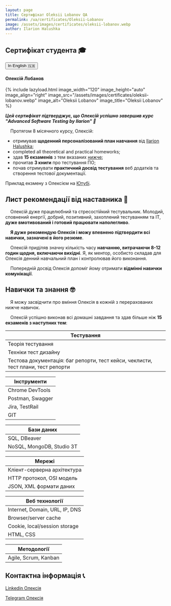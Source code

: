 ```yaml
---
layout: page
title: Сертифікат Oleksii Lobanov QA
permalink: /ua/certificates/Oleksii-Lobanov
image: /assets/images/certificates/oleksii-lobanov.webp
author: Ilarion Halushka
---
```


## Сертифікат студента 🎓

<div>
    <button class="lang-btn" onclick="location.href='/certificates/Oleksii-Lobanov#certificate-of-completion-'" type="button">In English 🇬🇧</button>
</div>

#### Олексій Лобанов

{% include lazyload.html image_width="120" image_height="auto" image_align="right" image_src="/assets/images/certificates/oleksii-lobanov.webp" image_alt="Oleksii Lobanov" image_title="Oleksii Lobanov" %}

***Цей сертифікат підтверджує, що Олексій успішно завершив курс "Advanced Software Testing by Ilarion" 🎉***

&nbsp;&nbsp;&nbsp; Протягом 8 місячного курсу, Олексій:

* отримував **щоденний персоналізований план навчання** від <a target="_blank" href="/about">Ilarion Halushka</a>;
* completed all theoretical and practical homeworks;
* здав **15 екзаменів** з тем вказаних [нижче](#skills-and-knowledge-);
* прочитав **3 книги** про тестування ПО;
* почав отримувати **практичний досвід тестування** веб додатків та створення тестової документації.

Приклад екзмену з Олексієм на <a target="_blank" href="https://www.youtube.com/watch?v=HLzbaADQV5o">Ютубі</a>.

## Лист рекомендації від наставника 📜

&nbsp;&nbsp;&nbsp; Олексій дуже працелюбний та стресостійкий тестувальник.
Молодий, сповнений енергії, добрий, позитивний, захоплений тестуванням та ІТ, **дуже вмотивований і готовий працювати наполегливо**.

&nbsp;&nbsp;&nbsp; **Я дуже рекомендую Олексія і можу впевнено підтвердити всі навички, зазначені в його резюме**.

&nbsp;&nbsp;&nbsp; Олексій приділяв значну кількість часу **навчанню, витрачаючи 8-12 годин щодня, включаючи вихідні**.
Я, як ментор, особисто складав для Олексія денний навчальний план і контролював його виконання.

&nbsp;&nbsp;&nbsp; Попередній досвід Олексія допоміг йому отримати **відмінні навички комунікації**.

## Навички та знання 🤓

&nbsp;&nbsp;&nbsp; Я можу засвідчити про вміння Олексія в кожній з перерахованих нижче навичок.

&nbsp;&nbsp;&nbsp; Олексій успішно виконав всі домашні завдання та здав більше ніж **15 екзаменів з наступних тем**:

Тестування |
--- |
Теорія тестування |
Техніки тест дизайну |
Тестова документація: баг репорти, тест кейси, чеклисти, тест плани, тест репорти |

Інструменти |
--- |
Chrome DevTools |
Postman, Swagger |
Jira, TestRail |
GIT |

Бази даних |
--- |
SQL, DBeaver |
NoSQL, MongoDB, Studio 3T |

Мережі |
--- |
Кліент-серверна архітектура |
HTTP протокол, OSI модель |
JSON, XML формати даних |

Веб технології |
--- |
Internet, Domain, URL, IP, DNS |
Browser/server cache |
Cookie, local/session storage |
HTML, CSS |

Методології |
--- |
Agile, Scrum, Kanban |


## Контактна інформація 📞

<a target="_blank" rel="noreferrer" href="https://www.linkedin.com/in/alexey-lobanov-qa/" title="Linkedin Олексія">Linkedin Олексія <i class="fa fa-1x fa-linkedin-square"></i></a>

<a target="_blank" rel="noreferrer" href="https://t.me/alexeyLobanov1" title="Oleksii's Telegram">Telegram Олексія</a>





